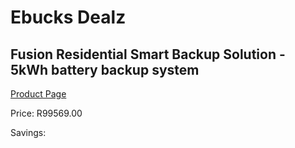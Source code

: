 
# Ebucks Dealz
## Fusion Residential Smart Backup Solution - 5kWh battery backup system
[Product Page](https://www.ebucks.com/web/shop/productSelected.do?prodId=1170312158&catId=854105660)

Price: R99569.00

Savings: 


	